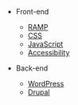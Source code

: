 * Front-end

  * [RAMP](front-end/ramp.md)
  * [CSS](front-end/css.md)
  * [JavaScript](front-end/js.md)
  * [Accessibility](front-end/accessibility.md)

* Back-end

  * [WordPress](back-end/wordpress.md)
  * [Drupal](back-end/drupal.md)
